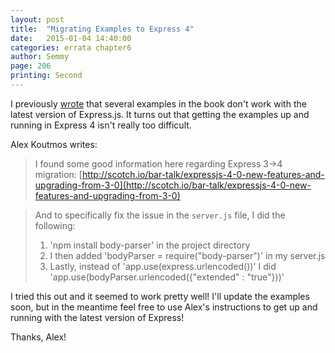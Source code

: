 ```yaml
---
layout: post
title:  "Migrating Examples to Express 4"
date:   2015-01-04 14:40:00
categories: errata chapter6
author: Semmy
page: 206
printing: Second
---
```


I previously [wrote](http://learningwebappdev.com/errata/chapter6/2014/04/12/chapter-6-express-version-4.html)
that several examples in the book don't work with the latest version of
Express.js. It turns out that getting the examples up and running in
Express 4 isn't really too difficult.

Alex Koutmos writes:

>I found some good information here regarding Express 3->4 migration: [http://scotch.io/bar-talk/expressjs-4-0-new-features-and-upgrading-from-3-0](http://scotch.io/bar-talk/expressjs-4-0-new-features-and-upgrading-from-3-0)

> And to specifically fix the issue in the `server.js` file, I did the following:
>
> 1. 'npm install body-parser' in the project directory
> 2. I then added 'bodyParser = require("body-parser")' in my server.js
> 3. Lastly, instead of 'app.use(express.urlencoded())' I did 'app.use(bodyParser.urlencoded({"extended" : "true"}))'

I tried this out and it seemed to work pretty well! I'll update the examples soon,
but in the meantime feel free to use Alex's instructions to get up and running
with the latest version of Express!

Thanks, Alex!

